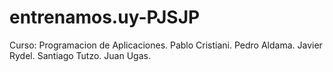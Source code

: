 # entrenamos.uy-PJSJP
Curso: Programacion de Aplicaciones.
Pablo Cristiani.
Pedro Aldama.
Javier Rydel.
Santiago Tutzo.
Juan Ugas.
